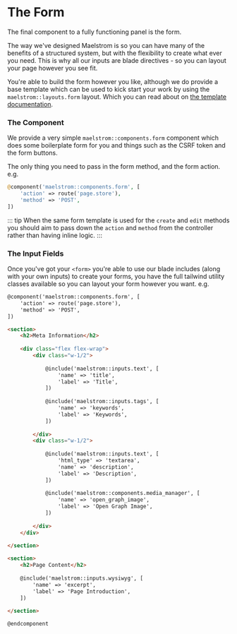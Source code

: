 # The Form

The final component to a fully functioning panel is the form.

The way we've designed Maelstrom is so you can have many of the benefits of a structured system, but with the flexibility to create what ever you need. This is why all our inputs are blade directives - so you can layout your page however you see fit.  

You're able to build the form however you like, although we do provide a base template which can be used to kick start your work by using the  `maelstrom::layouts.form` layout. Which you can read about on [the template documentation](./templates.md#form).

### The Component

We provide a very simple `maelstrom::components.form` component which does some boilerplate form for you and things such as the CSRF token and the form buttons.

The only thing you need to pass in the form method, and the form action. e.g.

```php
@component('maelstrom::components.form', [
    'action' => route('page.store'),
    'method' => 'POST',
])
```

::: tip
When the same form template is used for the `create` and `edit` methods you should aim to pass down the `action` and `method` from the controller rather than having inline logic.
:::

### The Input Fields

Once you've got your `<form>` you're able to use our blade includes (along with your own inputs) to create your forms, you have the full tailwind utility classes available so you can layout your form however you want. e.g.


```html
@component('maelstrom::components.form', [
    'action' => route('page.store'),
    'method' => 'POST',
])

<section>
    <h2>Meta Information</h2>
    
    <div class="flex flex-wrap">
        <div class="w-1/2">
            
            @include('maelstrom::inputs.text', [
                'name' => 'title',
                'label' => 'Title',
            ])
            
            @include('maelstrom::inputs.tags', [
                'name' => 'keywords',
                'label' => 'Keywords',
            ])
            
        </div>
        <div class="w-1/2">
            
            @include('maelstrom::inputs.text', [
                'html_type' => 'textarea',
                'name' => 'description',
                'label' => 'Description',
            ])
            
            @include('maelstrom::components.media_manager', [
                'name' => 'open_graph_image',
                'label' => 'Open Graph Image',
            ])
            
        </div>
    </div>
    
</section>

<section>
    <h2>Page Content</h2>
    
    @include('maelstrom::inputs.wysiwyg', [
        'name' => 'excerpt',
        'label' => 'Page Introduction',
    ])
    
</section>

@endcomponent
```
